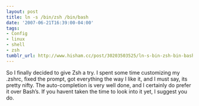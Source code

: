 ```yaml
---
layout: post
title: ln -s /bin/zsh /bin/bash
date: '2007-06-21T16:39:00-04:00'
tags:
- Config
- linux
- shell
- zsh
tumblr_url: http://www.hisham.cc/post/30203503525/ln-s-bin-zsh-bin-bash
---
```

So I finally decided to give Zsh a try. I spent some time customizing my .zshrc, fixed the prompt, got everything the way I like it, and I must say, its pretty nifty. The auto-completion is very well done, and I certainly do prefer it over Bash’s. If you havent taken the time to look into it yet, I suggest you do.
